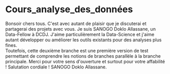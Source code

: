 # Cours_analyse_des_données
Bonsoir chers tous.
C'est avec autant de plaisir que je discuterai et partagerai des projets avec vous. Je suis SANOGO Doklo Allassane, un Data-Fellow à DCDJ. J'aime particulièrement la Data-Science et j'aime autant développer ou améliorer les outils existants pour des analyses plus fines.  
Toutefois, cette deuxième branche est une première version de test permettant de comprendre les notions de branches parallèle à la branche principale.
Merci pour votre sens d'ouverture et surtout pour votre affabilité !
Salutation cordiale !
SANOGO Doklo Allassane.
